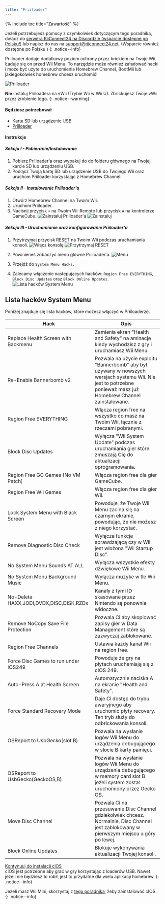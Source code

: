 ```yaml
---
title: "Priiloader"
---
```


{% include toc title="Zawartość" %}

Jeżeli potrzebujesz pomocy z czymkolwiek dotyczącym tego poradnika, dołącz do [serwera RiiConnect24 na Discordzie (wsparcie dostępne po Polsku!)](https://discord.gg/b4Y7jfD) lub napisz do nas na [support@riiconnect24.net](mailto:support@riiconnect24.net). (Wsparcie również dostępne po Polsku.)
{: .notice--info}

Priiloader dodaje dodatkowy poziom ochrony przez brickiem na Twoje Wii. Ładuje się on przed Wii Menu. To narzędzie może również załadować hacki i może być użyte do uruchomienia Homebrew Channel, BootMii lub jakiegokolwiek homebrew chcesz uruchomić!

![Priiloader](/images/priiloader.jpg)

**Nie** instaluj Priiloadera na vWii (Trybie Wii w Wii U). Zbrickujesz Twoje vWii przez zrobienie tego.
{: .notice--warning}

#### Będziesz potrzebował
* Karta SD lub urządzenie USB
* [Priiloader](/assets/files/Priiloader_v0_8_2.zip)

#### Instrukcje
##### Sekcja I - Pobieranie/Instalowanie

1. Pobierz Priiloader'a oraz wypakuj do do folderu głównego na Twojej karcie SD lub urządzeniu USB.
2. Podłącz Twoją kartę SD lub urządzenie USB do Twojego Wii oraz uruchom Priiloader korzystając z Homebrew Channel.

##### Sekcja II - Instalowanie Priiloader'a

1. Otwórz Homebrew Channel na Twoim Wii.
2. Uruchom Priiloader.
3. Naciśnij przycisk `+` na Twoim Wii Remote lub przycisk `A` na kontrolerze GameCube. ![Zainstaluj Priiloader'a](/images/Priiloader/2.png) ![Zainstaluj](/images/Priiloader/3.png)

##### Sekcja III - Uruchamianie oraz konfigurowanie Priiloader'a

1. Przytrzymaj przycisk RESET na Twoim Wii podczas uruchamiania konsoli. ![Włącz konsolę](/images/Priiloader/5.jpg) ![Przytrzymaj RESET](/images/Priiloader/4.jpg)

2. Powinieneś zobaczyć menu główne Priiloader'a. ![Menu](/images/Priiloader/6.png)
3. Przejdź do `System Menu Hacks`.
4. Zalecamy włączenie następujących hacków: `Region Free EVERYTHING`, `Block Disc Updates` oraz `Block Online Updates`. ![Lista hacków System Menu](/images/Priiloader/7.png)

## Lista hacków System Menu

Poniżej znajduje się lista hacków, które możesz włączyć w Priiloaderze.

| Hack                                    | Opis                                                                                                                                                             |
| --------------------------------------- | ---------------------------------------------------------------------------------------------------------------------------------------------------------------- |
| Replace Health Screen with Backmenu     | Zamienia ekran "Health and Safety" na aminację kiedy wychodzisz z gry i uruchamiasz Wii Menu.                                                                    |
| Re-Enable Bannerbomb v2                 | Pozwala na użycie exploitu "Bannerbomb" aby był używany w nowszych wersjach systemu Wii. Nie jest to potrzebne ponieważ masz już Homebrew Channel zainstalowane. |
| Region Free EVERYTHING                  | Włącza region free na wszystko co masz na Twoim Wii, łącznie z rzeczami pobranymi.                                                                               |
| Block Disc Updates                      | Wyłącza "Wii System Update" podczas uruchamiania gier które zmuszają Cię do aktualizacji oprogramowania.                                                         |
| Region Free GC Games (No VM Patch)      | Włącza region free dla gier GameCube.                                                                                                                            |
| Region Free Wii Games                   | Włącza region free dla gier Wii.                                                                                                                                 |
| Lock System Menu with Black Screen      | Powoduje, że Twoje Wii Menu zacina się na czarnym ekranie, powodując, że nie możesz z niego korzystać.                                                           |
| Remove Diagnostic Disc Check            | Wyłącza funkcje sprawdzającą czy w Wii jest włożona "Wii Startup Disc".                                                                                          |
| No System Menu Sounds AT ALL            | Wyłącza wszystkie efekty dźwiękowe Wii Menu.                                                                                                                     |
| No System Menu Background Music         | Wyłącza muzyke w tle Wii Menu.                                                                                                                                   |
| No-Delete HAXX,JODI,DVDX,DISC,DISK,RZDx | Kanały z tymi ID skasowane przez Nintendo są ponownie widoczne.                                                                                                  |
| Remove NoCopy Save File Protection      | Pozwala Ci aby skopiować zapisy gier w Data Management które są zazwyczaj zablokowane.                                                                           |
| Region Free Channels                    | Ustawia każdy kanał Wii na region free.                                                                                                                          |
| Force Disc Games to run under IOS249    | Powoduje że gry na płytach uruchamiają się z cIOS 249.                                                                                                           |
| Auto-Press A at Health Screen           | Automatycznie naciska A na ekranie "Health and Safety".                                                                                                          |
| Force Standard Recovery Mode            | Daje Ci dostęp do trybu awaryjnego aby uruchomić płyty recovery. Ten tryb służy do odbrickowania konsoli.                                                        |
| OSReport to UsbGecko(slot B)            | Pozwala na wysłanie logów Wii Menu do urządzenia debugującego w slocie B karty pamięci.                                                                          |
| OSReport to UsbGecko(GeckoOS,B)         | Pozwala na wysłanie logów Wii Menu do urządzenia debugującego w memory card slot B jeżeli system został uruchomiony przez Gecko OS.                              |
| Move Disc Channel                       | Pozwala Ci na przesuwanie Disc Channel gdziekolwiek chcesz. Normalnie, Disc Channel jest zablokowany w pierwszym miejscu u góry po lewej.                        |
| Block Online Updates                    | Blokuje wykonywania aktualizacji Twojej konsoli.                                                                                                                 |

[Kontynuuj do instalacji cIOS](cios)<br> cIOS jest potrzebne aby grać w gry korzystając z loaderów USB. Nawet jeżeli nie będziesz to robił, jest to przydatne dla wielu aplikacji homebrew.
{: .notice--info}

Jeżeli masz Wii Mini, skorzystaj z [tego poradnika](cios-mini), żeby zainstalować cIOS.
{: .notice--info}
